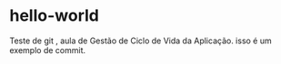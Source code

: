 # hello-world
Teste de git , aula de Gestão de Ciclo de Vida da Aplicação.
isso é um exemplo de commit.

